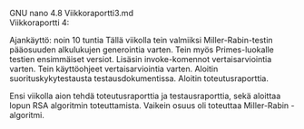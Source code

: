   GNU nano 4.8                   Viikkoraportti3.md                             
Viikkoraportti 4:

Ajankäyttö: noin 10 tuntia
Tällä viikolla tein valmiiksi Miller-Rabin-testin pääosuuden alkulukujen generointia varten. 
Tein myös Primes-luokalle testien ensimmäiset versiot.
Lisäsin invoke-komennot vertaisarviointia varten.
Tein käyttöohjeet vertaisarviointia varten.
Aloitin suorituskykytestausta testausdokumentissa.
Aloitin toteutusraporttia.  

Ensi viikolla aion tehdä toteutusraporttia ja testausraporttia, sekä aloittaa lopun RSA algoritmin
toteuttamista. Vaikein osuus oli toteuttaa Miller-Rabin -algoritmi.


